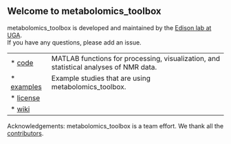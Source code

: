 ## Welcome to metabolomics_toolbox

metabolomics_toolbox is developed and maintained by the [Edison lab at UGA](https://edisonomics.org/).  
If you have any questions, please add an issue.

|||
|---|---|
| * [code](https://github.com/edisonomics/metabolomics_toolbox/tree/master/code) |MATLAB functions for processing, visualization, and statistical analyses of NMR data.|
| * [examples](https://github.com/edisonomics/metabolomics_toolbox/tree/master/examples) | Example studies that are using metabolomics_toolbox. |   
| * [license](https://github.com/edisonomics/metabolomics_toolbox/tree/master/license)   || 
| * [wiki](https://github.com/artedison/Edison_Lab_Shared_Metabolomics_UGA/wiki) ||

Acknowledgements: metabolomics_toolbox is a team effort. We thank all the [contributors](https://github.com/edisonomics/metabolomics_toolbox/blob/master/acknowledgements.md).
